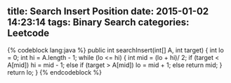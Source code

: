 title: Search Insert Position
date: 2015-01-02 14:23:14
tags: Binary Search
categories: Leetcode
---


{% codeblock lang:java %}
 public int searchInsert(int[] A, int target) {
        int lo = 0;
        int hi = A.length - 1;
        while (lo <= hi) {
            int mid = (lo + hi)/ 2;
            if (target < A[mid]) hi = mid - 1;
            else if (target > A[mid]) lo = mid + 1;
            else return mid;
        }
        return lo;
 }
{% endcodeblock %}